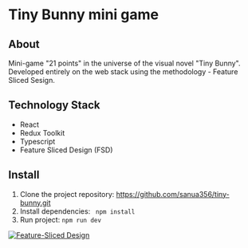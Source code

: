 # Tiny Bunny mini game

## About
Mini-game "21 points" in the universe of the visual novel "Tiny Bunny". Developed entirely on the web stack using the methodology - Feature Sliced Sesign.

## Technology Stack
- React
- Redux Toolkit
- Typescript
- Feature Sliced Design (FSD)

## Install
1. Clone the project repository: https://github.com/sanua356/tiny-bunny.git
2. Install dependencies: ``` npm install```
3. Run project: ``` npm run dev ```


[![Feature-Sliced Design][shields-fsd-domain]](https://feature-sliced.design/)

[shields-fsd-domain]: https://img.shields.io/badge/Feature--Sliced-Design?style=for-the-badge&color=F2F2F2&labelColor=262224&logoWidth=10&logo=data:image/png;base64,iVBORw0KGgoAAAANSUhEUgAAABQAAAAaCAYAAAC3g3x9AAAACXBIWXMAAALFAAACxQGJ1n/vAAAAAXNSR0IArs4c6QAAAARnQU1BAACxjwv8YQUAAABISURBVHgB7dKxCQAgDETR0w2cws0cys2cwhEUBbsggikCuVekDHwSQFlYo7Q+8KnmtHdFWMdk2cl5wSsbxGSZw8dm8pX9ZHUTMBUgGU2F718AAAAASUVORK5CYII=
